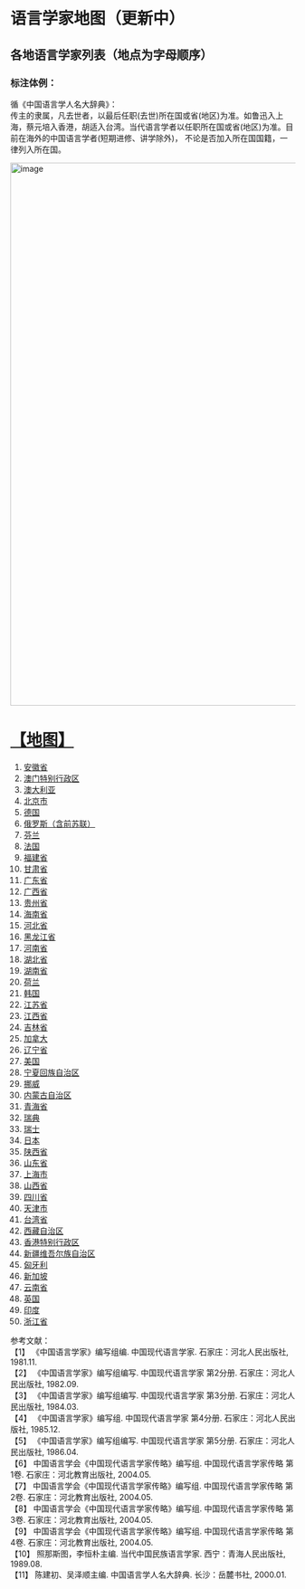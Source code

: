# 语言学家地图（更新中）
## 各地语言学家列表（地点为字母顺序）<br>
### 标注体例：
   循《中国语言学人名大辞典》：<br>
   传主的隶属，凡去世者，以最后任职(去世)所在国或省(地区)为准。如鲁迅入上海，蔡元培入香港，胡适入台湾。当代语言学者以任职所在国或省(地区)为准。目前在海外的中国语言学者(短期进修、讲学除外)， 
   不论是否加入所在国国籍，一律列入所在国。<br>
   
<img width="960" alt="image" src="https://github.com/hangang96/hangang96.github.io-graphs/assets/77401162/8f12062f-6646-427a-a5c5-96d581ad2b18">

# [【地图】](https://hangang96.github.io/hangang96.github.io-graphs/world_map_with_subgraphs.html)
1.  [安徽省](https://hangang96.github.io/hangang96.github.io-graphs/Anhui_subgraph.html)
2.  [澳门特别行政区](https://hangang96.github.io/hangang96.github.io-graphs/Macao_subgraph.html)
3.  [澳大利亚](https://hangang96.github.io/hangang96.github.io-graphs/Austrilia_subgraph.html)
4.  [北京市](https://hangang96.github.io/hangang96.github.io-graphs/Beijing_subgraph.html)
5.  [德国](https://hangang96.github.io/hangang96.github.io-graphs/German_subgraph.html)
6.  [俄罗斯（含前苏联）](https://hangang96.github.io/hangang96.github.io-graphs/Russia_subgraph.html)
7.  [芬兰](https://hangang96.github.io/hangang96.github.io-graphs/Finland_subgraph.html)
8.  [法国](https://hangang96.github.io/hangang96.github.io-graphs/France_subgraph.html)
10. [福建省](https://hangang96.github.io/hangang96.github.io-graphs/Fujian_subgraph.html)
11. [甘肃省](https://hangang96.github.io/hangang96.github.io-graphs/Gansu_subgraph.html)
12. [广东省](https://hangang96.github.io/hangang96.github.io-graphs/Guangdong_subgraph.html)
13. [广西省](https://hangang96.github.io/hangang96.github.io-graphs/Guangxi_subgraph.html)
14. [贵州省](https://hangang96.github.io/hangang96.github.io-graphs/Guizhou_subgraph.html)
16. [海南省](https://hangang96.github.io/hangang96.github.io-graphs/Hainan_subgraph.html)
17. [河北省](https://hangang96.github.io/hangang96.github.io-graphs/Hebei_subgraph.html)
18. [黑龙江省](https://hangang96.github.io/hangang96.github.io-graphs/Heilongjiang_subgraph.html)
19. [河南省](https://hangang96.github.io/hangang96.github.io-graphs/Henan_subgraph.html)
20. [湖北省](https://hangang96.github.io/hangang96.github.io-graphs/Hubei_subgraph.html)
22. [湖南省](https://hangang96.github.io/hangang96.github.io-graphs/Hunan_subgraph.html)
23. [荷兰](https://hangang96.github.io/hangang96.github.io-graphs/Netherlands_subgraph.html)
24. [韩国](https://hangang96.github.io/hangang96.github.io-graphs/Korea_subgraph.html)
25. [江苏省](https://hangang96.github.io/hangang96.github.io-graphs/Jiangsu_subgraph.html)
28. [江西省](https://hangang96.github.io/hangang96.github.io-graphs/Jiangxi_subgraph.html)
29. [吉林省](https://hangang96.github.io/hangang96.github.io-graphs/Jilin_subgraph.html)
30. [加拿大](https://hangang96.github.io/hangang96.github.io-graphs/Canada_subgraph.html)
31. [辽宁省](https://hangang96.github.io/hangang96.github.io-graphs/Liaoning_subgraph.html)
33. [美国](https://hangang96.github.io/hangang96.github.io-graphs/USA_subgraph.html)
34. [宁夏回族自治区](https://hangang96.github.io/hangang96.github.io-graphs/Ningxia_subgraph.html)
35. [挪威](https://hangang96.github.io/hangang96.github.io-graphs/Norway_subgraph.html)
36. [内蒙古自治区](https://hangang96.github.io/hangang96.github.io-graphs/Inner_Mongolia_subgraph.html)
37. [青海省](https://hangang96.github.io/hangang96.github.io-graphs/Qinghai_subgraph.html)
38. [瑞典](https://hangang96.github.io/hangang96.github.io-graphs/Sweden_subgraph.html)
45. [瑞士](https://hangang96.github.io/hangang96.github.io-graphs/Swiss_subgraph.html)
46. [日本](https://hangang96.github.io/hangang96.github.io-graphs/Japan_subgraph.html)
39. [陕西省](https://hangang96.github.io/hangang96.github.io-graphs/Shaanxi_subgraph.html)
40. [山东省](https://hangang96.github.io/hangang96.github.io-graphs/Shandong_subgraph.html)
41. [上海市](https://hangang96.github.io/hangang96.github.io-graphs/Shanghai_subgraph.html)
42. [山西省](https://hangang96.github.io/hangang96.github.io-graphs/Shanxi_subgraph.html)
43. [四川省](https://hangang96.github.io/hangang96.github.io-graphs/Sichuan_subgraph.html)
44. [天津市](https://hangang96.github.io/hangang96.github.io-graphs/Tianjin_subgraph.html)
48. [台湾省](https://hangang96.github.io/hangang96.github.io-graphs/Taiwan_subgraph.html)
49. [西藏自治区](https://hangang96.github.io/hangang96.github.io-graphs/Tibet_subgraph.html)
50. [香港特别行政区](https://hangang96.github.io/hangang96.github.io-graphs/Hongkong_subgraph.html)
51. [新疆维吾尔族自治区](https://hangang96.github.io/hangang96.github.io-graphs/Xinjiang_subgraph.html)
52. [匈牙利](https://hangang96.github.io/hangang96.github.io-graphs/Hungary_subgraph.html)
53. [新加坡](https://hangang96.github.io/hangang96.github.io-graphs/Singapore_subgraph.html)
54. [云南省](https://hangang96.github.io/hangang96.github.io-graphs/Yunnan_subgraph.html)
55. [英国](https://hangang96.github.io/hangang96.github.io-graphs/England_subgraph.html)
56. [印度](https://hangang96.github.io/hangang96.github.io-graphs/India_subgraph.html)
57. [浙江省](https://hangang96.github.io/hangang96.github.io-graphs/Zhejiang_subgraph.html)



参考文献：<br>
         【1】 《中国语言学家》编写组编. 中国现代语言学家. 石家庄：河北人民出版社, 1981.11. <br>
         【2】 《中国语言学家》编写组编写. 中国现代语言学家 第2分册. 石家庄：河北人民出版社, 1982.09. <br>
         【3】 《中国语言学家》编写组编写. 中国现代语言学家 第3分册. 石家庄：河北人民出版社, 1984.03. <br>
         【4】 《中国语言学家》编写组. 中国现代语言学家 第4分册. 石家庄：河北人民出版社, 1985.12. <br>
         【5】 《中国语言学家》编写组编写. 中国现代语言学家 第5分册. 石家庄：河北人民出版社, 1986.04.<br>
         【6】   中国语言学会《中国现代语言学家传略》编写组. 中国现代语言学家传略 第1卷. 石家庄：河北教育出版社, 2004.05. <br>
         【7】   中国语言学会《中国现代语言学家传略》编写组. 中国现代语言学家传略 第2卷. 石家庄：河北教育出版社, 2004.05. <br>
         【8】   中国语言学会《中国现代语言学家传略》编写组. 中国现代语言学家传略 第3卷. 石家庄：河北教育出版社, 2004.05. <br>
         【9】   中国语言学会《中国现代语言学家传略》编写组. 中国现代语言学家传略 第4卷. 石家庄：河北教育出版社, 2004.05. <br>
         【10】  照那斯图，李恒朴主编. 当代中国民族语言学家. 西宁：青海人民出版社, 1989.08. <br>
         【11】  陈建初、吴泽顺主编. 中国语言学人名大辞典. 长沙：岳麓书社, 2000.01.
